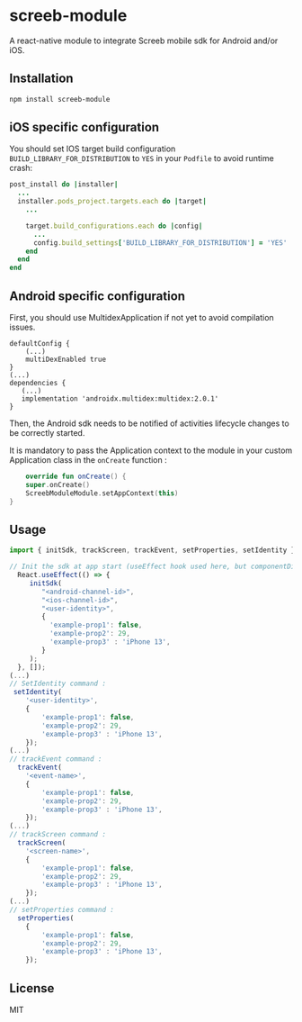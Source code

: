 # screeb-module

A react-native module to integrate Screeb mobile sdk for Android and/or iOS.

## Installation

```sh
npm install screeb-module
```

## iOS specific configuration
You should set IOS target build configuration `BUILD_LIBRARY_FOR_DISTRIBUTION` to `YES` in your `Podfile` to avoid runtime crash:
```ruby
post_install do |installer|
  ...
  installer.pods_project.targets.each do |target|
    ...

    target.build_configurations.each do |config|
      ...
      config.build_settings['BUILD_LIBRARY_FOR_DISTRIBUTION'] = 'YES'
    end
  end
end
```

## Android specific configuration

First, you should use MultidexApplication if not yet to avoid compilation issues.

```
defaultConfig {
    (...)
    multiDexEnabled true
}
(...)
dependencies {
   (...)
   implementation 'androidx.multidex:multidex:2.0.1'
}
```

Then, the Android sdk needs to be notified of activities lifecycle changes to be correctly started.

It is mandatory to pass the Application context to the module in your custom Application class
in the `onCreate` function :

```kotlin
    override fun onCreate() {
    super.onCreate()
    ScreebModuleModule.setAppContext(this)
}
```

## Usage

```js
import { initSdk, trackScreen, trackEvent, setProperties, setIdentity } from "screeb-module";

// Init the sdk at app start (useEffect hook used here, but componentDidMount is fine)
  React.useEffect(() => {
     initSdk(
        "<android-channel-id>",
        "<ios-channel-id>",
        "<user-identity>",
        {
          'example-prop1': false,
          'example-prop2': 29,
          'example-prop3' : 'iPhone 13',
        }
     );
  }, []);
(...)
// SetIdentity command :
 setIdentity(
    '<user-identity>',
    {
        'example-prop1': false,
        'example-prop2': 29,
        'example-prop3' : 'iPhone 13',
    });
(...)
// trackEvent command :
  trackEvent(
    '<event-name>',
    {
        'example-prop1': false,
        'example-prop2': 29,
        'example-prop3' : 'iPhone 13',
    });
(...)
// trackScreen command :
  trackScreen(
    '<screen-name>',
    {
        'example-prop1': false,
        'example-prop2': 29,
        'example-prop3' : 'iPhone 13',
    });
(...)
// setProperties command :
  setProperties(
    {
        'example-prop1': false,
        'example-prop2': 29,
        'example-prop3' : 'iPhone 13',
    });

```

## License

MIT
